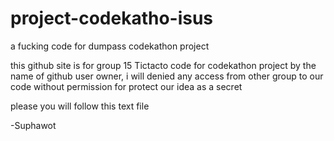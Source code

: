 # project-codekatho-isus
a fucking code for dumpass codekathon project

this github site is for group 15 Tictacto code for codekathon project
by the name of github user owner, i will denied any access from other group to our code without permission for protect our idea as a secret

please you will follow this text file 

-Suphawot
